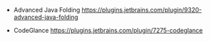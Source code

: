 *   Advanced Java Folding
https://plugins.jetbrains.com/plugin/9320-advanced-java-folding

*   CodeGlance
https://plugins.jetbrains.com/plugin/7275-codeglance
